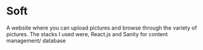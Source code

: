 # Soft
A website where you can upload pictures and browse through the variety of pictures.
The stacks I used were, 
React.js and
Sanity for content management/ database
